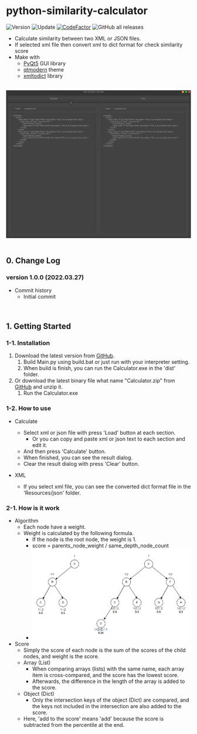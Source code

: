 # python-similarity-calculator

![Version](https://img.shields.io/badge/Version-1.0.0-green)
![Update](https://img.shields.io/badge/Update-2022.03.27-blue)
[![CodeFactor](https://www.codefactor.io/repository/github/pepsizerosugar/python-similarity-calculator/badge)](https://www.codefactor.io/repository/github/pepsizerosugar/python-similarity-calculator)
![GitHub all releases](https://img.shields.io/github/downloads/pepsizerosugar/python-similarity-calculator/total?color=orange)

* Calculate similarity between two XML or JSON files.
* If selected xml file then convert xml to dict format for check similarity score
* Make with
    * [PyQt5](https://github.com/PyQt5) GUI library
    * [qtmodern](https://github.com/gmarull/qtmodern) theme
    * [xmltodict](https://github.com/martinblech/xmltodict) library

<br>
<img src="./Resources/img/demo.gif" alt="">
<br><br>

## 0. Change Log

### version 1.0.0 (2022.03.27)

* Commit history
    * Initial commit

<br>

## 1. Getting Started

### 1-1. Installation

1. Download the latest version from [GitHub](https://github.com/pepsizerosugar/python-similarity-calculator/releases).
    1. Build Main.py using build.bat or just run with your interpreter setting.
    2. When build is finish, you can run the Calculator.exe in the 'dist' folder.
2. Or download the latest binary file what name "Calculator.zip"
   from [GitHub](https://github.com/pepsizerosugar/python-similarity-calculator/releases) and unzip it.
    1. Run the Calculator.exe

### 1-2. How to use

* Calculate
    * Select xml or json file with press 'Load' button at each section.
        * Or you can copy and paste xml or json text to each section and edit it.
    * And then press 'Calculate' button.
    * When finished, you can see the result dialog.
    * Clear the result dialog with press 'Clear' button.

* XML
    * If you select xml file, you can see the converted dict format file in the 'Resources/json' folder.

### 2-1. How is it work

* Algorithm
    * Each node have a weight.
    * Weight is calculated by the following formula.
        * If the node is the root node, the weight is 1.
        * score = parents_node_weight / same_depth_node_count
        * <img src="./Resources/img/weight.png" alt="">
* Score
  * Simply the score of each node is the sum of the scores of the child nodes, and weight is the score.
  * Array (List)
    * When comparing arrays (lists) with the same name, each array item is cross-compared, and the score has the lowest score.
    * Afterwards, the difference in the length of the array is added to the score.
  * Object (Dict)
    * Only the intersection keys of the object (Dict) are compared, and the keys not included in the intersection are also added to the score.
  * Here, 'add to the score' means 'add' because the score is subtracted from the percentile at the end.
